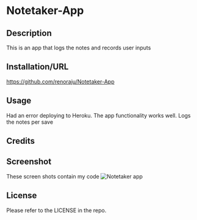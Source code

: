 # Notetaker-App

## Description

This is an app that logs the notes and records user inputs

## Installation/URL

https://github.com/renoraju/Notetaker-App
## Usage

Had an error deploying to Heroku. The app functionality works well. Logs the notes per save

## Credits

## Screenshot
These screen shots contain my code
![Notetaker app](https://user-images.githubusercontent.com/124632375/236981957-4e7b4d55-4781-4348-8b8d-9e28649ed2c8.PNG)


## License

Please refer to the LICENSE in the repo.
